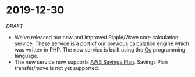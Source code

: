# 2019-12-30

_DRAFT_

* We've released our new and improved Ripple/Wave core calculation service. These service is a port of our previous calculation engine which was written in PHP. The new service is built using the [Go](https://golang.org/) programming language.
* The new service now supports [AWS Savings Plan](https://aws.amazon.com/savingsplans/). Savings Plan transfer/move is not yet supported.

